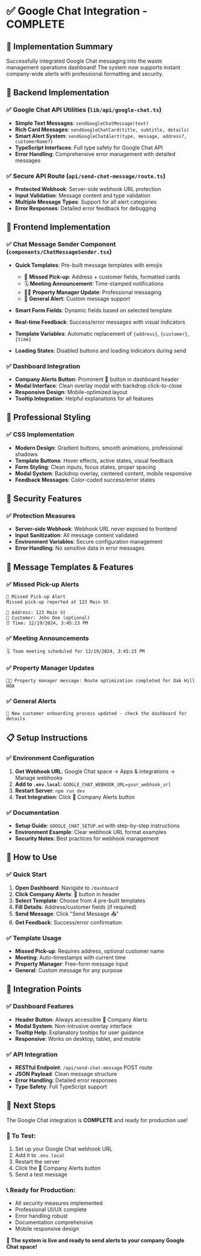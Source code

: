 # ✅ Google Chat Integration - COMPLETE

## 🎉 Implementation Summary

Successfully integrated Google Chat messaging into the waste management operations dashboard! The system now supports instant company-wide alerts with professional formatting and security.

## 🔧 Backend Implementation

### ✅ Google Chat API Utilities (`lib/api/google-chat.ts`)
- **Simple Text Messages**: `sendGoogleChatMessage(text)`
- **Rich Card Messages**: `sendGoogleChatCard(title, subtitle, details)`
- **Smart Alert System**: `sendGoogleChatAlert(type, message, address?, customerName?)`
- **TypeScript Interfaces**: Full type safety for Google Chat API
- **Error Handling**: Comprehensive error management with detailed messages

### ✅ Secure API Route (`api/send-chat-message/route.ts`)
- **Protected Webhook**: Server-side webhook URL protection
- **Input Validation**: Message content and type validation
- **Multiple Message Types**: Support for all alert categories
- **Error Responses**: Detailed error feedback for debugging

## 🎨 Frontend Implementation

### ✅ Chat Message Sender Component (`components/ChatMessageSender.tsx`)
- **Quick Templates**: Pre-built message templates with emojis
  - 🚛 **Missed Pick-up**: Address + customer fields, formatted cards
  - 🗓️ **Meeting Announcement**: Time-stamped notifications
  - 🧑‍💼 **Property Manager Update**: Professional messaging
  - 📢 **General Alert**: Custom message support

- **Smart Form Fields**: Dynamic fields based on selected template
- **Real-time Feedback**: Success/error messages with visual indicators
- **Template Variables**: Automatic replacement of `{address}`, `{customer}`, `{time}`
- **Loading States**: Disabled buttons and loading indicators during send

### ✅ Dashboard Integration
- **Company Alerts Button**: Prominent 📣 button in dashboard header
- **Modal Interface**: Clean overlay modal with backdrop click-to-close
- **Responsive Design**: Mobile-optimized layout
- **Tooltip Integration**: Helpful explanations for all features

## 🎨 Professional Styling

### ✅ CSS Implementation
- **Modern Design**: Gradient buttons, smooth animations, professional shadows
- **Template Buttons**: Hover effects, active states, visual feedback
- **Form Styling**: Clean inputs, focus states, proper spacing
- **Modal System**: Backdrop overlay, centered content, mobile responsive
- **Feedback Messages**: Color-coded success/error states

## 🔐 Security Features

### ✅ Protection Measures
- **Server-side Webhook**: Webhook URL never exposed to frontend
- **Input Sanitization**: All message content validated
- **Environment Variables**: Secure configuration management
- **Error Handling**: No sensitive data in error messages

## 🧪 Message Templates & Features

### ✅ Missed Pick-up Alerts
```
🚛 Missed Pick-up Alert
Missed pick-up reported at 123 Main St

📍 Address: 123 Main St
👤 Customer: John Doe (optional)
⏰ Time: 12/19/2024, 3:45:23 PM
```

### ✅ Meeting Announcements
```
🗓️ Team meeting scheduled for 12/19/2024, 3:45:23 PM
```

### ✅ Property Manager Updates
```
🧑‍💼 Property manager message: Route optimization completed for Oak Hill HOA
```

### ✅ General Alerts
```
📢 New customer onboarding process updated - check the dashboard for details
```

## 📋 Setup Instructions

### ✅ Environment Configuration
1. **Get Webhook URL**: Google Chat space → Apps & integrations → Manage webhooks
2. **Add to `.env.local`**: `GOOGLE_CHAT_WEBHOOK_URL=your_webhook_url`
3. **Restart Server**: `npm run dev`
4. **Test Integration**: Click 📣 Company Alerts button

### ✅ Documentation
- **Setup Guide**: `GOOGLE_CHAT_SETUP.md` with step-by-step instructions
- **Environment Example**: Clear webhook URL format examples
- **Security Notes**: Best practices for webhook management

## 🚀 How to Use

### ✅ Quick Start
1. **Open Dashboard**: Navigate to `/dashboard`
2. **Click Company Alerts**: 📣 button in header
3. **Select Template**: Choose from 4 pre-built templates
4. **Fill Details**: Address/customer fields (if required)
5. **Send Message**: Click "Send Message 📤"
6. **Get Feedback**: Success/error confirmation

### ✅ Template Usage
- **Missed Pick-up**: Requires address, optional customer name
- **Meeting**: Auto-timestamps with current time
- **Property Manager**: Free-form message input
- **General**: Custom message for any purpose

## 🎯 Integration Points

### ✅ Dashboard Features
- **Header Button**: Always accessible 📣 Company Alerts
- **Modal System**: Non-intrusive overlay interface
- **Tooltip Help**: Explanatory tooltips for user guidance
- **Responsive**: Works on desktop, tablet, and mobile

### ✅ API Integration
- **RESTful Endpoint**: `/api/send-chat-message` POST route
- **JSON Payload**: Clean message structure
- **Error Handling**: Detailed error responses
- **Type Safety**: Full TypeScript support

## 🔄 Next Steps

The Google Chat integration is **COMPLETE** and ready for production use! 

### 🧪 To Test:
1. Set up your Google Chat webhook URL
2. Add it to `.env.local`
3. Restart the server
4. Click the 📣 Company Alerts button
5. Send a test message

### 📞 Ready for Production:
- All security measures implemented
- Professional UI/UX complete
- Error handling robust
- Documentation comprehensive
- Mobile responsive design

**🎉 The system is live and ready to send alerts to your company Google Chat space!** 